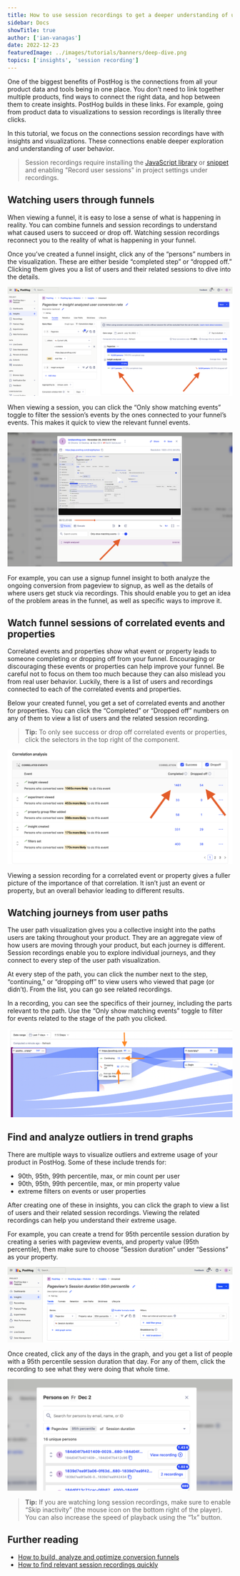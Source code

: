 ```yaml
---
title: How to use session recordings to get a deeper understanding of user behavior
sidebar: Docs
showTitle: true
author: ['ian-vanagas']
date: 2022-12-23
featuredImage: ../images/tutorials/banners/deep-dive.png
topics: ['insights', 'session recording']
--- 
```


One of the biggest benefits of PostHog is the connections from all your product data and tools being in one place. You don’t need to link together multiple products, find ways to connect the right data, and hop between them to create insights. PostHog builds in these links. For example, going from product data to visualizations to session recordings is literally three clicks.

In this tutorial, we focus on the connections session recordings have with insights and visualizations. These connections enable deeper exploration and understanding of user behavior.

> Session recordings require installing the [JavaScript library](https://posthog.com/docs/integrate/client/js) or [snippet](https://posthog.com/docs/integrate#snippet) and enabling "Record user sessions" in project settings under recordings.

## Watching users through funnels

When viewing a funnel, it is easy to lose a sense of what is happening in reality. You can combine funnels and session recordings to understand what caused users to succeed or drop off. Watching session recordings reconnect you to the reality of what is happening in your funnel.

Once you’ve created a funnel insight, click any of the “persons” numbers in the visualization. These are either beside “completed step” or “dropped off.” Clicking them gives you a list of users and their related sessions to dive into the details.

![Watching funnels](../images/tutorials/explore-insights-session-recordings/funnel.png)

When viewing a session, you can click the “Only show matching events” toggle to filter the session’s events by the ones connected to your funnel’s events. This makes it quick to view the relevant funnel events.

![Only matching](../images/tutorials/explore-insights-session-recordings/only-matching.png)

For example, you can use a signup funnel insight to both analyze the ongoing conversion from pageview to signup, as well as the details of where users get stuck via recordings. This should enable you to get an idea of the problem areas in the funnel, as well as specific ways to improve it.

## Watch funnel sessions of correlated events and properties

Correlated events and properties show what event or property leads to someone completing or dropping off from your funnel. Encouraging or discouraging these events or properties can help improve your funnel. Be careful not to focus on them too much because they can also mislead you from real user behavior. Luckily, there is a list of users and recordings connected to each of the correlated events and properties.

Below your created funnel, you get a set of correlated events and another for properties. You can click the “Completed” or “Dropped off” numbers on any of them to view a list of users and the related session recording.

> **Tip:** To only see success or drop off correlated events or properties, click the selectors in the top right of the component.

![Correlated events](../images/tutorials/explore-insights-session-recordings/correlated.png)

Viewing a session recording for a correlated event or property gives a fuller picture of the importance of that correlation. It isn’t just an event or property, but an overall behavior leading to different results.

## Watching journeys from user paths

The user path visualization gives you a collective insight into the paths users are taking throughout your product. They are an aggregate view of how users are moving through your product, but each journey is different. Session recordings enable you to explore individual journeys, and they connect to every step of the user path visualization.

At every step of the path, you can click the number next to the step, “continuing,” or “dropping off” to view users who viewed that page (or didn’t). From the list, you can go see related recordings.

In a recording, you can see the specifics of their journey, including the parts relevant to the path. Use the “Only show matching events” toggle to filter for events related to the stage of the path you clicked.

![Path](../images/tutorials/explore-insights-session-recordings/path.png)

## Find and analyze outliers in trend graphs

There are multiple ways to visualize outliers and extreme usage of your product in PostHog. Some of these include trends for:

- 90th, 95th, 99th percentile, max, or min count per user
- 90th, 95th, 99th percentile, max, or min property value
- extreme filters on events or user properties

After creating one of these in insights, you can click the graph to view a list of users and their related session recordings. Viewing the related recordings can help you understand their extreme usage.

For example, you can create a trend for 95th percentile session duration by creating a series with pageview events, and property value (95th percentile), then make sure to choose “Session duration” under “Sessions” as your property.

![95th percentile session duration setup](../images/tutorials/explore-insights-session-recordings/extreme.png)

Once created, click any of the days in the graph, and you get a list of people with a 95th percentile session duration that day. For any of them, click the recording to see what they were doing that whole time.

![Extreme sessions](../images/tutorials/explore-insights-session-recordings/extreme-sessions.png)

> **Tip:** If you are watching long session recordings, make sure to enable “Skip inactivity” (the mouse icon on the bottom right of the player). You can also increase the speed of playback using the “1x” button.

## Further reading

- [How to build, analyze and optimize conversion funnels](https://posthog.com/tutorials/funnels)
- [How to find relevant session recordings quickly](https://posthog.com/tutorials/filter-session-recordings)
